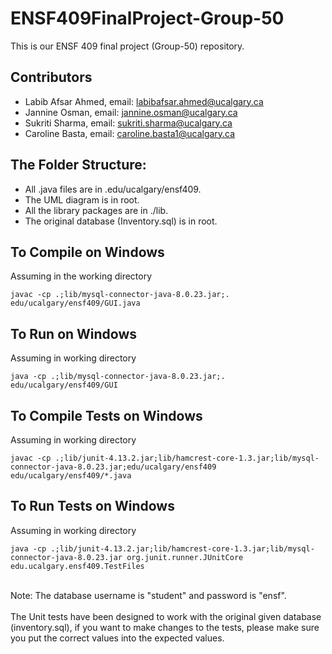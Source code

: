 # ENSF409FinalProject-Group-50

This is our ENSF 409 final project (Group-50) repository.

## Contributors

- Labib Afsar Ahmed, email: <a href="mailto:labibafsar.ahmed@ucalgary.ca">labibafsar.ahmed@ucalgary.ca</a>
- Jannine Osman, email: <a href="mailto:jannine.osman@ucalgary.ca">jannine.osman@ucalgary.ca</a>
- Sukriti Sharma, email: <a href="mailto:sukriti.sharma@ucalgary.ca">sukriti.sharma@ucalgary.ca</a>
- Caroline Basta, email: <a href="mailto:caroline.basta1@ucalgary.ca">caroline.basta1@ucalgary.ca</a>

## The Folder Structure:

- All .java files are in .edu/ucalgary/ensf409.
- The UML diagram is in root.
- All the library packages are in ./lib.
- The original database (Inventory.sql) is in root.

## To Compile on Windows

Assuming in the working directory

```
javac -cp .;lib/mysql-connector-java-8.0.23.jar;. edu/ucalgary/ensf409/GUI.java
```

## To Run on Windows

Assuming in working directory

```
java -cp .;lib/mysql-connector-java-8.0.23.jar;. edu/ucalgary/ensf409/GUI
```

## To Compile Tests on Windows

Assuming in working directory

```
javac -cp .;lib/junit-4.13.2.jar;lib/hamcrest-core-1.3.jar;lib/mysql-connector-java-8.0.23.jar;edu/ucalgary/ensf409 edu/ucalgary/ensf409/*.java
```

## To Run Tests on Windows

Assuming in working directory

```
java -cp .;lib/junit-4.13.2.jar;lib/hamcrest-core-1.3.jar;lib/mysql-connector-java-8.0.23.jar org.junit.runner.JUnitCore edu.ucalgary.ensf409.TestFiles
```

<br>
Note: The database username is "student" and password is "ensf".
<br>
<br>
The Unit tests have been designed to work with the original given database (inventory.sql), if you want to make changes to the tests, please make sure you put the correct values into the expected values.
<br>
